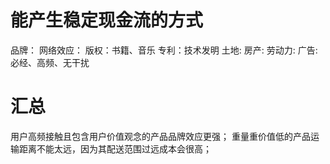 # 能产生稳定现金流的方式
品牌：
网络效应：
版权：书籍、音乐
专利：技术发明
土地: 
房产:
劳动力:
广告: 必经、高频、无干扰

# 汇总
用户高频接触且包含用户价值观念的产品品牌效应更强；
重量重价值低的产品运输距离不能太远，因为其配送范围过远成本会很高；